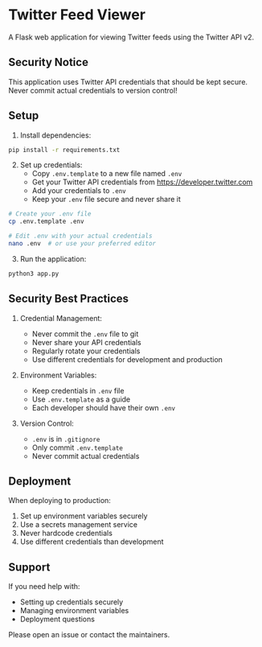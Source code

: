 # Twitter Feed Viewer

A Flask web application for viewing Twitter feeds using the Twitter API v2.

## Security Notice

This application uses Twitter API credentials that should be kept secure. Never commit actual credentials to version control!

## Setup

1. Install dependencies:
```bash
pip install -r requirements.txt
```

2. Set up credentials:
   - Copy `.env.template` to a new file named `.env`
   - Get your Twitter API credentials from https://developer.twitter.com
   - Add your credentials to `.env`
   - Keep your `.env` file secure and never share it

```bash
# Create your .env file
cp .env.template .env

# Edit .env with your actual credentials
nano .env  # or use your preferred editor
```

3. Run the application:
```bash
python3 app.py
```

## Security Best Practices

1. Credential Management:
   - Never commit the `.env` file to git
   - Never share your API credentials
   - Regularly rotate your credentials
   - Use different credentials for development and production

2. Environment Variables:
   - Keep credentials in `.env` file
   - Use `.env.template` as a guide
   - Each developer should have their own `.env`

3. Version Control:
   - `.env` is in `.gitignore`
   - Only commit `.env.template`
   - Never commit actual credentials

## Deployment

When deploying to production:
1. Set up environment variables securely
2. Use a secrets management service
3. Never hardcode credentials
4. Use different credentials than development

## Support

If you need help with:
- Setting up credentials securely
- Managing environment variables
- Deployment questions

Please open an issue or contact the maintainers. 